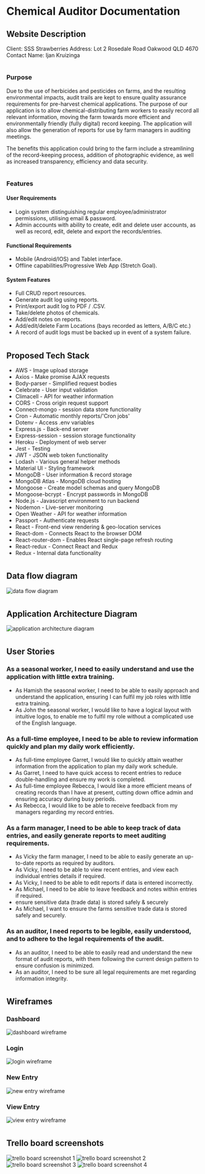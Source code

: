# Chemical Auditor Documentation

## Website Description

Client: SSS Strawberries
Address: Lot 2 Rosedale Road Oakwood QLD 4670
Contact Name: Ijan Kruizinga

#

### Purpose

Due to the use of herbicides and pesticides on farms, and the resulting environmental impacts, audit trails are kept to ensure quality assurance requirements for pre-harvest chemical applications. The purpose of our application is to allow chemical-distributing farm workers to easily record all relevant information, moving the farm towards more efficient and environmentally friendly (fully digital) record keeping. The application will also allow the generation of reports for use by farm managers in auditing meetings.

The benefits this application could bring to the farm include a streamlining of the record-keeping process, addition of photographic evidence, as well as increased transparency, efficiency and data security.

#

### Features

#### User Requirements

- Login system distinguishing regular employee/administrator permissions, utilising email & password.
- Admin accounts with ability to create, edit and delete user accounts, as well as record, edit, delete and export the records/entries.

#### Functional Requirements

- Mobile (Android/IOS) and Tablet interface.
- Offline capabilities/Progressive Web App (Stretch Goal).

#### System Features

- Full CRUD report resources.
- Generate audit log using reports.
- Print/export audit log to PDF / .CSV.
- Take/delete photos of chemicals.
- Add/edit notes on reports.
- Add/edit/delete Farm Locations (bays recorded as letters, A/B/C etc.)
- A record of audit logs must be backed up in event of a system failure.

#

## Proposed Tech Stack

- AWS - Image upload storage
- Axios - Make promise AJAX requests
- Body-parser - Simplified request bodies
- Celebrate - User input validation
- Climacell - API for weather information
- CORS - Cross origin request support
- Connect-mongo - session data store functionality
- Cron - Automatic monthly reports/'Cron jobs'
- Dotenv - Access .env variables
- Express.js - Back-end server
- Express-session - session storage functionality
- Heroku - Deployment of web server
- Jest - Testing
- JWT - JSON web token functionality
- Lodash - Various general helper methods
- Material UI - Styling framework
- MongoDB - User information & record storage
- MongoDB Atlas - MongoDB cloud hosting
- Mongoose - Create model schemas and query MongoDB
- Mongoose-bcrypt - Encrypt passwords in MongoDB
- Node.js - Javascript environment to run backend
- Nodemon - Live-server monitoring
- Open Weather - API for weather information
- Passport - Authenticate requests
- React - Front-end view rendering & geo-location services
- React-dom - Connects React to the browser DOM
- React-router-dom - Enables React single-page refresh routing
- React-redux - Connect React and Redux
- Redux - Internal data functionality

#

## Data flow diagram

![data flow diagram](./docs/Data_Flow.png)

#

## Application Architecture Diagram

![application architecture diagram](./docs/Application_Architecture_Diagram.png)

#

## User Stories

### As a seasonal worker, I need to easily understand and use the application with little extra training.

- As Hamish the seasonal worker, I need to be able to easily approach and understand the application, ensuring I can fulfil my job roles with little extra training.
- As John the seasonal worker, I would like to have a logical layout with intuitive logos, to enable me to fulfil my role without a complicated use of the English language.

### As a full-time employee, I need to be able to review information quickly and plan my daily work efficiently.

- As full-time employee Garret, I would like to quickly attain weather information from the application to plan my daily work schedule.
- As Garret, I need to have quick access to recent entries to reduce double-handling and ensure my work is completed.
- As full-time employee Rebecca, I would like a more efficient means of creating records than I have at present, cutting down office admin and ensuring accuracy during busy periods.
- As Rebecca, I would like to be able to receive feedback from my managers regarding my record entries.

### As a farm manager, I need to be able to keep track of data entries, and easily generate reports to meet auditing requirements.

- As Vicky the farm manager, I need to be able to easily generate an up-to-date reports as required by auditors.
- As Vicky, I need to be able to view recent entries, and view each individual entries details if required.
- As Vicky, I need to be able to edit reports if data is entered incorrectly.
- As Michael, I need to be able to leave feedback and notes within entries if required.
- ensure sensitive data (trade data) is stored safely & securely
- As Michael, I want to ensure the farms sensitive trade data is stored safely and securely.

### As an auditor, I need reports to be legible, easily understood, and to adhere to the legal requirements of the audit.

- As an auditor, I need to be able to easily read and understand the new format of audit reports, with them following the current design pattern to ensure confusion is minimized.
- As an auditor, I need to be sure all legal requirements are met regarding information integrity.

#

## Wireframes

### Dashboard

![dashboard wireframe](./docs/wireframes/Dashboard.png)

### Login

![login wireframe](./docs/wireframes/Login.png)

### New Entry

![new entry wireframe](./docs/wireframes/CreateEntry.png)

### View Entry

![view entry wireframe](./docs/wireframes/ViewEntry.png)

#

## Trello board screenshots

![trello board screenshot 1](./docs/trello/trello1.PNG)
![trello board screenshot 2](./docs/trello/trello2.PNG)
![trello board screenshot 3](./docs/trello/trello3.PNG)
![trello board screenshot 4](./docs/trello/trello4.PNG)